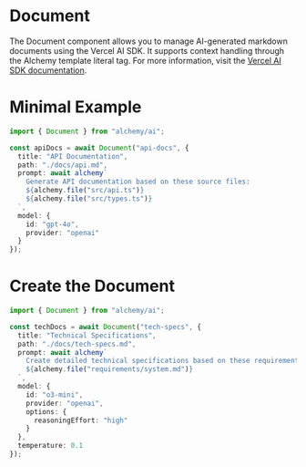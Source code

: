 # Document

The Document component allows you to manage AI-generated markdown documents using the Vercel AI SDK. It supports context handling through the Alchemy template literal tag. For more information, visit the [Vercel AI SDK documentation](https://vercel.com/docs/ai).

# Minimal Example

```ts
import { Document } from "alchemy/ai";

const apiDocs = await Document("api-docs", {
  title: "API Documentation",
  path: "./docs/api.md",
  prompt: await alchemy`
    Generate API documentation based on these source files:
    ${alchemy.file("src/api.ts")}
    ${alchemy.file("src/types.ts")}
  `,
  model: {
    id: "gpt-4o",
    provider: "openai"
  }
});
```

# Create the Document

```ts
import { Document } from "alchemy/ai";

const techDocs = await Document("tech-specs", {
  title: "Technical Specifications",
  path: "./docs/tech-specs.md",
  prompt: await alchemy`
    Create detailed technical specifications based on these requirements:
    ${alchemy.file("requirements/system.md")}
  `,
  model: {
    id: "o3-mini",
    provider: "openai",
    options: {
      reasoningEffort: "high"
    }
  },
  temperature: 0.1
});
```